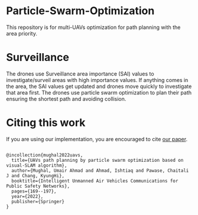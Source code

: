 # Particle-Swarm-Optimization
This repository is for multi-UAVs optimization for path planning with the area priority.

# Surveillance 
The drones use Surveillance area importance (SAI) values to investigate/surveil areas with high importance values. If anything comes in the area, the SAI values get updated and drones move quickly to investigate that area first. 
The drones use particle swarm optimization to plan their path ensuring the shortest path and avoiding collision. 


# Citing this work
If you are using our implementation, you are encouraged to cite [our paper](https://link.springer.com/chapter/10.1007/978-981-19-1292-4_8).
``` 

@incollection{mughal2022uavs,
  title={UAVs path planning by particle swarm optimization based on visual-SLAM algorithm},
  author={Mughal, Umair Ahmad and Ahmad, Ishtiaq and Pawase, Chaitali J and Chang, KyungHi},
  booktitle={Intelligent Unmanned Air Vehicles Communications for Public Safety Networks},
  pages={169--197},
  year={2022},
  publisher={Springer}
}

